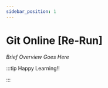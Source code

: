 ```yaml
---
sidebar_position: 1
---
```


# Git Online [Re-Run]

_Brief Overview Goes Here_

:::tip Happy Learning!!

<QuestButton text="Go To Quest" link="https://app.stackup.dev/quest_page/git-online-1" />

:::
